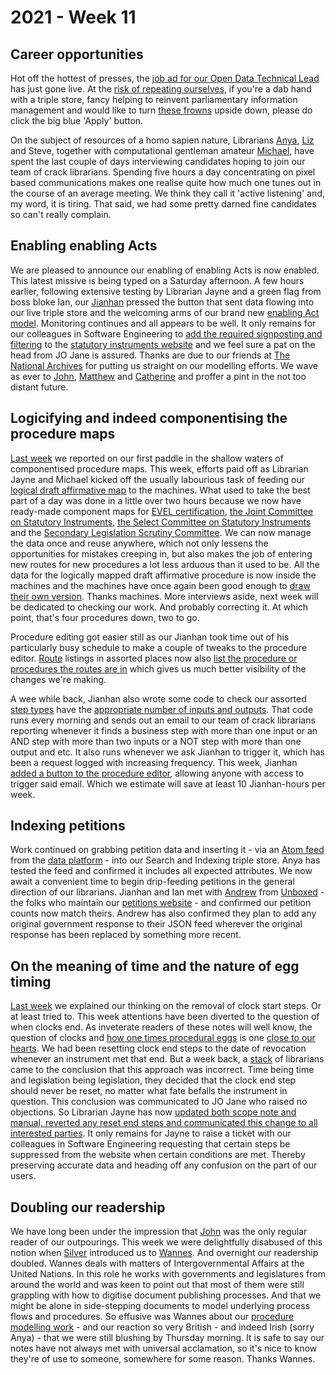 # 2021 - Week 11

## Career opportunities

Hot off the hottest of presses, the [job ad for our Open Data Technical Lead](https://housesofparliament.tal.net/vx/appcentre-ParliamentaryDigitalService/brand-0/candidate/so/pm/9/pl/23/opp/2165-Open-Data-Technical-Lead/en-GB) has just gone live. At the [risk of repeating ourselves](https://twitter.com/fantasticlife/status/1373231402020450304), if you're a dab hand with a triple store, fancy helping to reinvent parliamentary information management and would like to turn [these frowns](https://pbs.twimg.com/media/EZ02GnfX0AMmIz8?format=jpg&name=large) upside down, please do click the big blue 'Apply' button.

On the subject of resources of a homo sapien nature, Librarians [Anya](https://twitter.com/bitten_), [Liz](https://twitter.com/greensideknits) and Steve, together with computational gentleman amateur [Michael](https://twitter.com/fantasticlife), have spent the last couple of days interviewing candidates hoping to join our team of crack librarians. Spending five hours a day concentrating on pixel based communications makes one realise quite how much one tunes out in the course of an average meeting. We think they call it 'active listening' and, my word, it is tiring. That said, we had some pretty darned fine candidates so can't really complain.

## Enabling enabling Acts

We are pleased to announce our enabling of enabling Acts is now enabled. This latest missive is being typed on a Saturday afternoon. A few hours earlier, following extensive testing by Librarian Jayne and a green flag from boss bloke Ian, our [Jianhan](https://twitter.com/jianhanzhu) pressed the button that sent data flowing into our live triple store and the welcoming arms of our brand new [enabling Act model](https://ukparliament.github.io/ontologies/legislation/legislation-ontology.html#d4e301). Monitoring continues and all appears to be well. It only remains for our colleagues in Software Engineering to [add the required signposting and filtering](https://trello.com/c/TMHt6dSy/156-si-214-introducing-other-procedures) to the [statutory instruments website](https://statutoryinstruments.parliament.uk/) and we feel sure a pat on the head from JO Jane is assured. Thanks are due to our friends at [The National Archives](https://www.nationalarchives.gov.uk/) for putting us straight on our modelling efforts. We wave as ever to [John](https://twitter.com/johnlsheridan), [Matthew](https://twitter.com/matthewj_bell) and [Catherine](https://twitter.com/CathTabone) and proffer a pint in the not too distant future.

## Logicifying and indeed componentising the procedure maps

[Last week](https://ukparliament.github.io/ontologies/meta/weeknotes/2021/10/#componentising-the-logical-procedure-maps) we reported on our first paddle in the shallow waters of componentised procedure maps. This week, efforts paid off as Librarian Jayne and Michael kicked off the usually labourious task of feeding our [logical draft affirmative map](https://ukparliament.github.io/ontologies/procedure/flowcharts/sis/logic-gates/draft-affirmative.pdf) to the machines. What used to take the best part of a day was done in a little over two hours because we now have ready-made component maps for [EVEL certification](https://ukparliament.github.io/ontologies/meta/weeknotes/2021/11/evel-certification.png), [the Joint Committee on Statutory Instruments](https://ukparliament.github.io/ontologies/meta/weeknotes/2021/11/jcsi.png), [the Select Committee on Statutory Instruments](https://ukparliament.github.io/ontologies/meta/weeknotes/2021/11/scsi.png) and the [Secondary Legislation Scrutiny Committee](https://ukparliament.github.io/ontologies/meta/weeknotes/2021/11/scsi.png). We can now manage the data once and reuse anywhere, which not only lessens the opportunities for mistakes creeping in, but also makes the job of entering new routes for new procedures a lot less arduous than it used to be. All the data for the logically mapped draft affirmative procedure is now inside the machines and the machines have once again been good enough to [draw their own version](https://ukparliament.github.io/ontologies/meta/weeknotes/2021/11/draft-affirmative.png). Thanks machines. More interviews aside, next week will be dedicated to checking our work. And probably correcting it. At which point, that's four procedures down, two to go.

Procedure editing got easier still as our Jianhan took time out of his particularly busy schedule to make a couple of tweaks to the procedure editor. [Route](https://ukparliament.github.io/ontologies/procedure/procedure-ontology.html#d4e164) listings in assorted places now also [list the procedure or procedures the routes are in](https://trello.com/c/8wPxzbm3/73-show-procedure-on-routes-list-under-a-step-and-route-view-pages) which gives us much better visibility of the changes we're making.

A wee while back, Jianhan also wrote some code to check our assorted [step types](https://ukparliament.github.io/ontologies/procedure/procedure-ontology.html#d4e186) have the [appropriate number of inputs and outputs](https://ukparliament.github.io/ontologies/procedure/flowcharts/meta/design-notes/?jj#validating-inputs-and-outputs-to-steps). That code runs every morning and sends out an email to our team of crack librarians reporting whenever it finds a business step with more than one input or an AND step with more than two inputs or a NOT step with more than one output and etc. It also runs whenever we ask Jianhan to trigger it, which has been a request logged with increasing frequency. This week, Jianhan [added a button to the procedure editor](https://trello.com/c/fIYKizk9/94-add-a-button-to-the-editor-application-to-trigger-the-step-check-email), allowing anyone with access to trigger said email. Which we estimate will save at least 10 Jianhan-hours per week.

## Indexing petitions

Work continued on grabbing petition data and inserting it - via an [Atom feed](https://en.wikipedia.org/wiki/Atom_(Web_standard)) from the [data platform](https://api.parliament.uk/) - into our Search and Indexing triple store. Anya has tested the feed and confirmed it includes all expected attributes. We now await a convenient time to begin drip-feeding petitions in the general direction of our librarians. Jianhan and Ian met with [Andrew](https://twitter.com/pixeltrix) from [Unboxed](https://unboxed.co/) - the folks who maintain our [petitions website](https://petition.parliament.uk/) -  and confirmed our petition counts now match theirs. Andrew has also confirmed they plan to add any original government response to their JSON feed wherever the original response has been replaced by something more recent.

## On the meaning of time and the nature of egg timing

[Last week](https://ukparliament.github.io/ontologies/meta/weeknotes/2021/10/#on-the-meaning-of-time-and-the-nature-of-egg-timing) we explained our thinking on the removal of clock start steps. Or at least tried to. This week attentions have been diverted to the question of when clocks end. As inveterate readers of these notes will well know, the question of clocks and [how one times procedural eggs](https://parliament-calendar.herokuapp.com/) is one [close to our hearts](https://parliament-calendar.herokuapp.com/meta/comments). We had been resetting clock end steps to the date of revocation whenever an instrument met that end. But a week back, a [stack](https://www.researchgate.net/publication/331539810_What_is_the_Collective_Noun_for_a_Group_of_Librarians) of librarians came to the conclusion that this approach was incorrect. Time being time and legislation being legislation, they decided that the clock end step should never be reset, no matter what fate befalls the instrument in question. This conclusion was communicated to JO Jane who raised no objections. So Librarian Jayne has now [updated both scope note and manual, reverted any reset end steps and communicated this change to all interested parties](https://trello.com/c/P04zfEfN/340-jw-the-clocks-and-revocation-clock-ends). It only remains for Jayne to raise a ticket with our colleagues in Software Engineering requesting that certain steps be suppressed from the website when certain conditions are met. Thereby preserving accurate data and heading off any confusion on the part of our users.

## Doubling our readership

We have long been under the impression that [John](https://twitter.com/johnlsheridan) was the only regular reader of our outpourings. This week we were delightfully disabused of this notion when [Silver](https://twitter.com/silveroliver) introduced us to [Wannes](https://twitter.com/wanneslint). And overnight our readership doubled. Wannes deals with matters of Intergovernmental Affairs at the United Nations. In this role he works with governments and legislatures from around the world and was keen to point out that most of them were still grappling with how to digitise document publishing processes. And that we might be alone in side-stepping documents to model underlying process flows and procedures. So effusive was Wannes about our [procedure modelling work](https://ukparliament.github.io/ontologies/procedure/procedure-ontology.html) - and our reaction so very British - and indeed Irish (sorry Anya) - that we were still blushing by Thursday morning. It is safe to say our notes have not always met with universal acclamation, so it's nice to know they're of use to someone, somewhere for some reason. Thanks Wannes.


